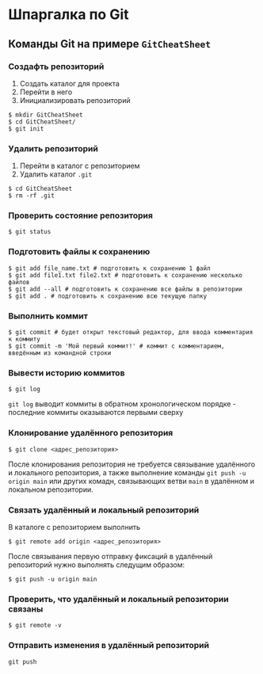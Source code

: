 # Шпаргалка по Git


## Команды Git на примере `GitCheatSheet`
### Создафть репозиторий
1. Создать каталог для проекта
1. Перейти в него
1. Инициализировать репозиторий

```console
$ mkdir GitCheatSheet
$ cd GitCheatSheet/
$ git init
```

### Удалить репозиторий
1. Перейти в каталог с репозиторием
1. Удалить каталог `.git`

```console
$ cd GitCheatSheet
$ rm -rf .git
```

### Проверить состояние репозитория
```console
$ git status
```

### Подготовить файлы к сохранению
```console
$ git add file_name.txt # подготовить к сохранению 1 файл
$ git add file1.txt file2.txt # подготовить к сохранению несколько файлов
$ git add --all # подготовить к сохранению все файлы в репозитории
$ git add . # подготовить к сохранению всю текущую папку
```

### Выполнить коммит
```console
$ git commit # будет открыт текстовый редактор, для ввода комментария к коммиту
$ git commit -m 'Мой первый коммит!' # коммит с комментарием, введённым из командной строки
```

### Вывести историю коммитов
```console
$ git log
```

`git log` выводит коммиты в обратном хронологическом порядке - последние коммиты оказываются первыми сверху

### Клонирование удалённого репозитория
```console
$ git clone <адрес_репозитория>
```

После клонирования репозитория не требуется связывание удалённого и локального репозитория, а также выполнение команды `git push -u origin main` или других комадн, связывающих ветви `main` в удалённом и локальном репозитории.

### Связать удалённый и локальный репозиторий
В каталоге с репозиторием выполнить
```console
$ git remote add origin <адрес_репозитория> 
```

После связывания первую отправку фиксаций в удалённый репозиторий нужно выполнять следущим образом:
```console
$ git push -u origin main
```

### Проверить, что удалённый и локальный репозитории связаны
```console
$ git remote -v
```

### Отправить изменения в удалённый репозиторий
```console
git push
```

